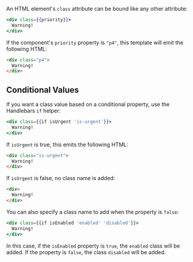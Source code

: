 An HTML element's `class` attribute can be bound like any other
attribute:

```handlebars
<div class={{priority}}>
  Warning!
</div>
```

If the component's `priority` property is `"p4"`, this template will emit the following HTML:

```html
<div class="p4">
  Warning!
</div>
```

## Conditional Values

If you want a class value based on a conditional property, use the Handlebars `if` helper:

```handlebars
<div class={{if isUrgent 'is-urgent'}}>
  Warning!
</div>
```

If `isUrgent` is true, this emits the following HTML:

```html
<div class="is-urgent">
  Warning!
</div>
```

If `isUrgent` is false, no class name is added:

```html
<div>
  Warning!
</div>
```

You can also specify a class name to add when the property is `false`:

```handlebars
<div class={{if isEnabled 'enabled' 'disabled'}}>
  Warning!
</div>
```

In this case, if the `isEnabled` property is `true`, the `enabled`
class will be added. If the property is `false`, the class `disabled`
will be added.

